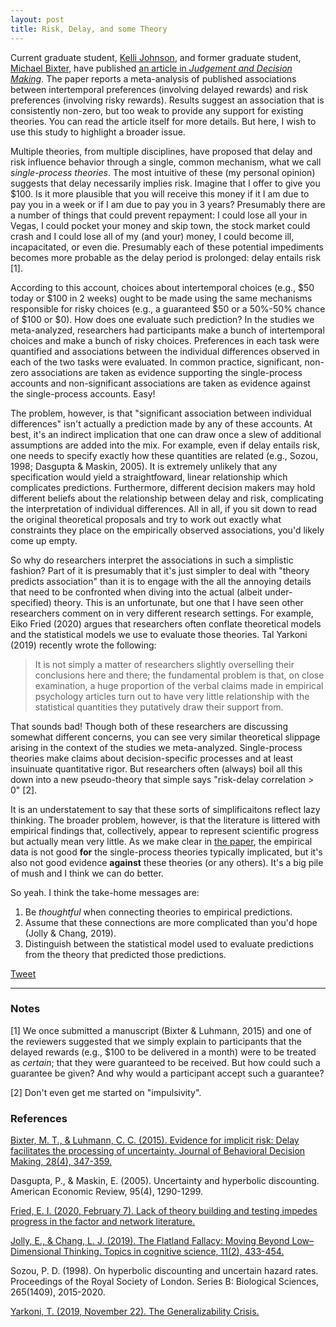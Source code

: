 ```yaml
---
layout: post
title: Risk, Delay, and some Theory
---
```


Current graduate student, [Kelli Johnson](./people/), and former graduate student, [Michael Bixter](https://www.montclair.edu/profilepages/view_profile.php?username=bixterm), have published [an article in *Judgement and Decision Making*](http://www.sjdm.org/journal/18/18308/jdm18308.pdf).  The paper reports a meta-analysis of published associations between intertemporal preferences (involving delayed rewards) and risk preferences (involving risky rewards).  Results suggest an association that is consistently non-zero, but too weak to provide any support for existing theories.  You can read the article itself for more details.  But here, I wish to use this study to highlight a broader issue.

Multiple theories, from multiple disciplines, have proposed that delay and risk influence behavior through a single, common mechanism, what we call *single-process theories*.  The most intuitive of these (my personal opinion) suggests that delay necessarily implies risk.  Imagine that I offer to give you $100.  Is it more plausible that you will receive this money if it I am due to pay you in a week or if I am due to pay you in 3 years?  Presumably there are a number of things that could prevent repayment: I could lose all your in Vegas, I could pocket your money and skip town, the stock market could crash and I could lose all of my (and your) money, I could become ill, incapacitated, or even die.  Presumably each of these potential impediments becomes more probable as the delay period is prolonged: delay entails risk [1].

According to this account, choices about intertemporal choices (e.g., $50 today or $100 in 2 weeks) ought to be made using the same mechanisms responsible for risky choices (e.g., a guaranteed $50 or a 50%-50% chance of $100 or $0).  How does one evaluate such prediction?  In the studies we meta-analyzed, researchers had participants make a bunch of intertemporal choices and make a bunch of risky choices.  Preferences in each task were quantified and associations between the individual differences observed in each of the two tasks were evaluated.  In common practice, significant, non-zero associations are taken as evidence supporting the single-process accounts and non-significant associations are taken as evidence against the single-process accounts.  Easy!

The problem, however, is that "significant association between individual differences" isn't actually a prediction made by any of these accounts.  At best, it's an indirect implication that one can draw once a slew of additional assumptions are added into the mix.  For example, even if delay entails risk, one needs to specify exactly how these quantities are related (e.g., Sozou, 1998; Dasgupta & Maskin, 2005).  It is extremely unlikely that any specification would yield a straightfoward, linear relationship which complicates predictions.  Furthermore, different decision makers may hold different beliefs about the relationship between delay and risk, complicating the interpretation of individual differences.  All in all, if you sit down to read the original theoretical proposals and try to work out exactly what constraints they place on the empirically observed associations, you'd likely come up empty.

So why do researchers interpret the associations in such a simplistic fashion?  Part of it is presumably that it's just simpler to deal with "theory predicts association" than it is to engage with the all the annoying details that need to be confronted when diving into the actual (albeit under-specified) theory.  This is an unfortunate, but one that I have seen other researchers comment on in very different research settings.  For example, Eiko Fried (2020) argues that researchers often conflate theoretical models and the statistical models we use to evaluate those theories.  Tal Yarkoni (2019) recently wrote the following:

> It is not simply a matter of researchers slightly overselling their conclusions here and there; the fundamental problem is that, on close examination, a huge proportion of the verbal claims made in empirical psychology articles turn out to have very little relationship with the statistical quantities they putatively draw their support from.

That sounds bad!  Though both of these researchers are discussing somewhat different concerns, you can see very similar theoretical slippage arising in the context of the studies we meta-analyzed.  Single-process theories make claims about decision-specific processes and at least insuinuate quantitative rigor.  But researchers often (always) boil all this down into a new pseudo-theory that simple says "risk-delay correlation > 0" [2].

It is an understatement to say that these sorts of simplificaitons reflect lazy thinking.  The broader problem, however, is that the literature is littered with empirical findings that, collectively, appear to represent scientific progress but actually mean very little.  As we make clear in [the paper](http://www.sjdm.org/journal/18/18308/jdm18308.pdf), the empirical data is not good **for** the single-process theories typically implicated, but it's also not good evidence **against** these theories (or any others).  It's a big pile of mush and I think we can do better.

So yeah.  I think the take-home messages are:

1. Be *thoughtful* when connecting theories to empirical predictions.
2. Assume that these connections are more complicated than you'd hope (Jolly & Chang, 2019).
3. Distinguish between the statistical model used to evaluate predictions from the theory that predicted those predictions.

<a href="https://twitter.com/share?ref_src=twsrc%5Etfw" class="twitter-share-button" data-show-count="false">Tweet</a><script async src="https://platform.twitter.com/widgets.js" charset="utf-8"></script>


---
### Notes

[1] We once submitted a manuscript (Bixter & Luhmann, 2015) and one of the reviewers suggested that we simply explain to participants that the delayed rewards (e.g., $100 to be delivered in a month) were to be treated as *certain*; that they were guaranteed to be received.  But how could such a guarantee be given?  And why would a participant accept such a guarantee?

[2] Don't even get me started on "impulsivity".


### References

[Bixter, M. T., & Luhmann, C. C. (2015). Evidence for implicit risk: Delay facilitates the processing of uncertainty. Journal of Behavioral Decision Making, 28(4), 347-359.](https://doi.org/10.1002/bdm.1853)

Dasgupta, P., & Maskin, E. (2005). Uncertainty and hyperbolic discounting. American Economic Review, 95(4), 1290-1299.

[Fried, E. I. (2020, February 7). Lack of theory building and testing impedes progress in the factor and network literature.](https://doi.org/10.31234/osf.io/zg84s)

[Jolly, E., & Chang, L. J. (2019). The Flatland Fallacy: Moving Beyond Low–Dimensional Thinking. Topics in cognitive science, 11(2), 433-454.](https://doi.org/10.1111/tops.12404)

Sozou, P. D. (1998). On hyperbolic discounting and uncertain hazard rates. Proceedings of the Royal Society of London. Series B: Biological Sciences, 265(1409), 2015-2020.

[Yarkoni, T. (2019, November 22). The Generalizability Crisis.](https://doi.org/10.31234/osf.io/jqw35)
